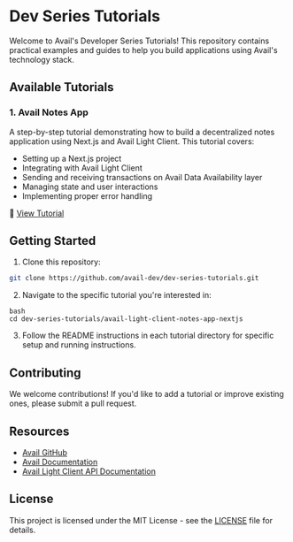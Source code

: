 # Dev Series Tutorials

Welcome to Avail's Developer Series Tutorials! This repository contains practical examples and guides to help you build applications using Avail's technology stack.

## Available Tutorials

### 1. Avail Notes App
A step-by-step tutorial demonstrating how to build a decentralized notes application using Next.js and Avail Light Client. This tutorial covers:

- Setting up a Next.js project
- Integrating with Avail Light Client
- Sending and receiving transactions on Avail Data Availability layer
- Managing state and user interactions
- Implementing proper error handling

📁 [View Tutorial](https://blog.availproject.org/p/9f596a5e-954f-4001-9351-9a859905cb75)

## Getting Started

1. Clone this repository:

```bash
git clone https://github.com/avail-dev/dev-series-tutorials.git
```

2. Navigate to the specific tutorial you're interested in:
```
bash
cd dev-series-tutorials/avail-light-client-notes-app-nextjs
```

3. Follow the README instructions in each tutorial directory for specific setup and running instructions.

## Contributing

We welcome contributions! If you'd like to add a tutorial or improve existing ones, please submit a pull request.

## Resources

- [Avail GitHub](https://github.com/availproject)
- [Avail Documentation](https://docs.availproject.org)
- [Avail Light Client API Documentation](https://docs.availproject.org/api-reference/avail-lc-api)

## License

This project is licensed under the MIT License - see the [LICENSE](LICENSE) file for details.